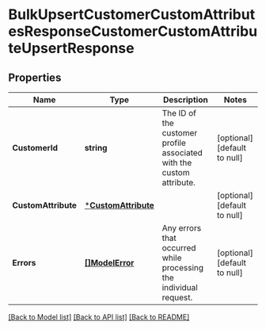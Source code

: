 # BulkUpsertCustomerCustomAttributesResponseCustomerCustomAttributeUpsertResponse

## Properties

 Name                | Type                                       | Description                                                          | Notes                        
---------------------|--------------------------------------------|----------------------------------------------------------------------|------------------------------
 **CustomerId**      | **string**                                 | The ID of the customer profile associated with the custom attribute. | [optional] [default to null] 
 **CustomAttribute** | [***CustomAttribute**](CustomAttribute.md) |                                                                      | [optional] [default to null] 
 **Errors**          | [**[]ModelError**](Error.md)               | Any errors that occurred while processing the individual request.    | [optional] [default to null] 

[[Back to Model list]](../README.md#documentation-for-models) [[Back to API list]](../README.md#documentation-for-api-endpoints) [[Back to README]](../README.md)

